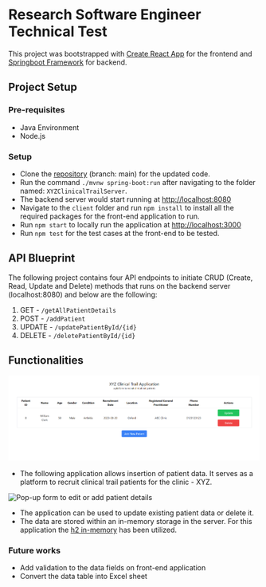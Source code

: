 # Research Software Engineer Technical Test

This project was bootstrapped with [Create React App](https://github.com/facebook/create-react-app) for the frontend and [Springboot Framework](https://spring.io/projects/spring-boot) for backend.

## Project Setup

### Pre-requisites

- Java Environment
- Node.js

### Setup

- Clone the [repository](https://github.com/AnushaDeviR/qmul-clinical-trail.git) (branch: main) for the updated code.
- Run the command `./mvnw spring-boot:run` after navigating to the folder named: `XYZClinicalTrailServer`.
- The backend server would start running at [http://localhost:8080](http://localhost:8080)
- Navigate to the `client` folder and run `npm install` to install all the required packages for the front-end application to run.
- Run `npm start` to locally run the application at [http://localhost:3000](http://localhost:3000)
- Run `npm test` for the test cases at the front-end to be tested.

## API Blueprint

The following project contains four API endpoints to initiate CRUD (Create, Read, Update and Delete) methods that runs on the backend server (localhost:8080) and below are the following:

1. GET - `/getAllPatientDetails`
2. POST - `/addPatient`
3. UPDATE - `/updatePatientById/{id}`
4. DELETE - `/deletePatientById/{id}`

## Functionalities

![Frontend Application](application.png)

- The following application allows insertion of patient data. It serves as a platform to recruit clinical trail patients for the clinic - XYZ.

![Pop-up form to edit or add patient details](pop-upForm..png)

- The application can be used to update existing patient data or delete it.
- The data are stored within an in-memory storage in the server. For this application the [h2 in-memory](https://www.baeldung.com/spring-boot-h2-database) has been utilized.

### Future works

- Add validation to the data fields on front-end application
- Convert the data table into Excel sheet

